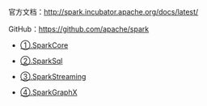 官方文档：http://spark.incubator.apache.org/docs/latest/

GitHub：https://github.com/apache/spark

- [①.SparkCore](doc/大数据/spark/spark-core.md)

- [②.SparkSql](doc/大数据/spark/SparkSql.md)

- [③.SparkStreaming](doc/大数据/spark/SparkStreaming.md)

- [④.SparkGraphX](doc/大数据/spark/SparkGraphX.md)
